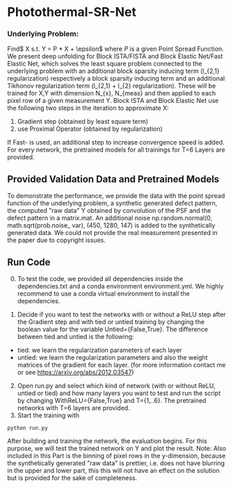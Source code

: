 # Photothermal-SR-Net
### Underlying Problem: 
Find$ X s.t. Y = P * X + \epsilon$ where $P$ is a given
Point Spread Function.
We present deep unfolding for Block ISTA/FISTA and Block Elastic Net/Fast Elastic Net,
which solves the least square problem connected to the underlying problem with an
additional block sparsity inducing term (l_{2,1} regularization) respectively a
block sparsity inducing term and an additional Tikhonov regularization term (l_{2,1} + l_{2} regularization). These will be trained for X,Y with dimension N_{x}, N_{meas} and then applied to each pixel row of a given measurement Y. Block ISTA and Block Elastic Net use the following two steps in the iteration to approximate X:
1. Gradient step (obtained by least square term)
2. use Proximal Operator (obtained by regularization)

If Fast- is used, an additional step to increase convergence speed is added.
   For every network, the pretrained models for all trainings for T=6 Layers are provided.

## Provided Validation Data and Pretrained Models
   To demonstrate the performance, we provide the data with the point spread function of the underlying problem, a synthetic generated defect pattern, the computed "raw data" Y obtained by convolution of the PSF and the defect pattern in a matrix.mat. An additional noise np.random.normal(0, math.sqrt(prob.noise_ var), (450, 1280, 147) is added to the synthetically generated data. 
We could not provide the real measurement presented in the paper due to copyright issues.

## Run Code
0. To test the code, we provided all dependencies inside the dependencies.txt and a conda environment environment.yml. We highly recommend to use a conda virtual environment to install the dependencies. 

2. Decide if you want to test the networks with or without a ReLU step after the
Gradient step and with tied or untied training by changing the boolean value for the variable Untied={False,True}. The difference between tied and untied is the following:
* tied: we learn the regularization parameters of each layer
* untied: we learn the regularization parameters and also the weight matrices of the gradient for each layer.
(for more information contact me or see https://arxiv.org/abs/2012.03547)

2. Open run.py and select which kind of network (with or without ReLU, untied or tied) and how many layers you want to test and run the script by changing WithReLU={False,True} and T={1,..6}.
The pretrained networks with T=6 layers are provided.
3. Start the training with 
```
python run.py
```
After building and training the network, the evaluation begins. For this purpose, we
will test the trained network on Y and plot the result. 
  Note: Also included in
this Part is the binning of pixel rows in the y-dimension, because the synthetically
generated "raw data" is prettier, i.e. does not have blurring in the upper and lower
part, this this will not have an effect on the solution but is provided for the sake
of completeness.
